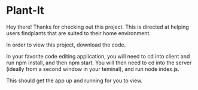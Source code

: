 # Plant-It

Hey there! Thanks for checking out this project.
This is directed at helping users findplants that are suited to their home environment. 



In order to view this project, download the code.

In your favorite code editing application, you will need to cd into client and run npm install, and then npm start.
You will then need to cd into the server (ideally from a second window in your teminal), and run node index.js.


This should get the app up and running for you to view.
